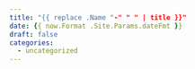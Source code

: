 ```yaml
---
title: "{{ replace .Name "-" " " | title }}"
date: {{ now.Format .Site.Params.dateFmt }}
draft: false
categories:
  - uncategorized
---
```

